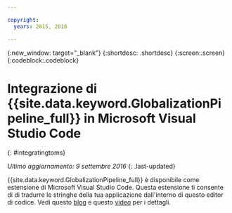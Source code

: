 ```yaml
---

copyright:
  years: 2015, 2016

---
```


{:new_window: target="_blank"}
{:shortdesc: .shortdesc}
{:screen:.screen}
{:codeblock:.codeblock}

# Integrazione di {{site.data.keyword.GlobalizationPipeline_full}} in Microsoft Visual Studio Code
{: #integratingtoms}

*Ultimo aggiornamento: 9 settembre 2016*
{: .last-updated}

{{site.data.keyword.GlobalizationPipeline_full}} è disponibile come estensione di Microsoft Visual Studio Code. Questa estensione ti consente di di tradurre le stringhe della tua applicazione dall'interno di questo editor di codice. Vedi questo [blog](https://developer.ibm.com/bluemix/2016/08/31/ibm-globalization-pipeline-and-microsoft-visual-studio-code/) e questo [video](https://www.youtube.com/watch?v=fUfmnx2KqyU) per i dettagli.
